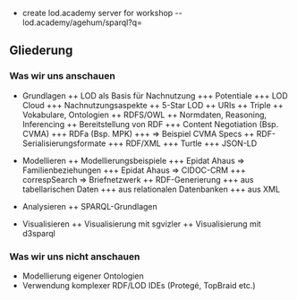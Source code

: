 - create lod.academy server for workshop
-- lod.academy/agehum/sparql?q=

## Gliederung

### Was wir uns anschauen

+ Grundlagen
++ LOD als Basis für Nachnutzung
+++ Potentiale
+++ LOD Cloud
+++ Nachnutzungsaspekte
++ 5-Star LOD
++ URIs
++ Triple
++ Vokabulare, Ontologien
++ RDFS/OWL
++ Normdaten, Reasoning, Inferencing
++ Bereitstellung von RDF
+++ Content Negotiation (Bsp. CVMA)
+++ RDFa (Bsp. MPK)
+++ => Beispiel CVMA Specs
++ RDF-Serialisierungsformate
+++ RDF/XML
+++ Turtle
+++ JSON-LD

+ Modellieren
++ Modellierungsbeispiele
+++ Epidat Ahaus => Familienbeziehungen
+++ Epidat Ahaus => CIDOC-CRM
+++ correspSearch => Briefnetzwerk
++ RDF-Generierung 
+++ aus tabellarischen Daten
+++ aus relationalen Datenbanken
+++ aus XML

+ Analysieren
++ SPARQL-Grundlagen

+ Visualisieren
++ Visualisierung mit sgvizler
++ Visualisierung mit d3sparql

### Was wir uns nicht anschauen

+ Modellierung eigener Ontologien
+ Verwendung komplexer RDF/LOD IDEs (Protegé, TopBraid etc.)
